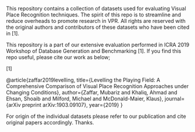 This repository contains a collection of datasets used for evaluating Visual Place Recognition techniques. The spirit of this repo is to streamline and reduce overheads to promote research in VPR. All rights are reserved with the original authors and contributors of these datasets who have been cited in [1].

This repository is a part of our extensive evaluation performed in ICRA 2019 Workshop of Database Generation and Benchmarking [1]. If you find this repo useful, please cite our work as below;

[1]

@article{zaffar2019levelling,
  title={Levelling the Playing Field: A Comprehensive Comparison of Visual Place Recognition Approaches under Changing Conditions},
  author={Zaffar, Mubariz and Khaliq, Ahmad and Ehsan, Shoaib and Milford, Michael and McDonald-Maier, Klaus},
  journal={arXiv preprint arXiv:1903.09107},
  year={2019}
}

For origin of the individual datasets please refer to our publication and cite original papers accordingly. Thanks.
